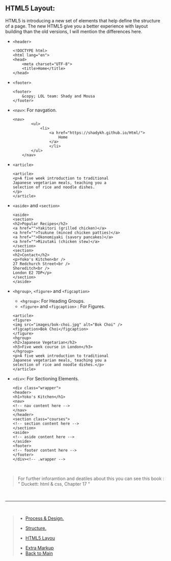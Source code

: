 ## **HTML5 Layout:**

HTML5 is introducing a new set of elements that help define the structure of a page. The new HTML5 give you a better experience with layout building than the old versions, I will mention the differences here.
* `<header>`
    ```
    <!DOCTYPE html>
    <html lang="en">
    <head>
        <meta charset="UTF-8">
        <title>Home</title>
    </head>
    ```
* `<footer>`
    ```
    <footer>
        &copy; LOL team: Shady and Mousa
    </footer>
    ```

* `<nav>`: For navgation.
    ```
    <nav>
            <ul>
                <li>
                    <a href="https://shadykh.github.io/Html/">
                        Home
                    </a>
                    </li>
            </ul>
        </nav>
    ```

* `<article>`
    ```
    <article>
    <p>A five week introduction to traditional
    Japanese vegetarian meals, teaching you a
    selection of rice and noodle dishes.
    </p>
    </article>
    ```
* `<aside>` and `<section>`
    ```
    <aside>
    <section>
    <h2>Popular Recipes</h2>
    <a href="">Yakitori (grilled chicken)</a>
    <a href="">Tsukune (minced chicken patties)</a>
    <a href="">Okonomiyaki (savory pancakes)</a>
    <a href="">Mizutaki (chicken stew)</a>
    </section>
    <section>
    <h2>Contact</h2>
    <p>Yoko's Kitchen<br />
    27 Redchurch Street<br />
    Shoreditch<br />
    London E2 7DP</p>
    </section>
    </aside>

* `<hgroup>`, `<figure>` and `<figcaption>`
    - `<hgroup>`: For Heading Groups.
    - `<figure>` and `<figcaption>` : For Figures.
    ```
    <article>
    <figure>
    <img src="images/bok-choi.jpg" alt="Bok Choi" />
    <figcaption>Bok Choi</figcaption>
    </figure>
    <hgroup>
    <h2>Japanese Vegetarian</h2>
    <h3>Five week course in London</h3>
    </hgroup>
    <p>A five week introduction to traditional
    Japanese vegetarian meals, teaching you a
    selection of rice and noodle dishes.</p>
    </article>
    ```
* `<div>`: For Sectioning Elements.
    ```
    <div class="wrapper">
    <header>
    <h1>Yoko's Kitchen</h1>
    <nav>
    <!-- nav content here -->
    </nav>
    </header>
    <section class="courses">
    <!-- section content here -->
    </section>
    <aside>
    <!-- aside content here -->
    </aside>
    <footer>
    <!-- footer content here -->
    </footer>
    </div><!-- .wrapper -->
    ```
<br>

> For further inforamtion and deatiles about this you can see this book : " Duckett: html & css, Chapter 17  "
<br>

---
<br>

> * [Process & Design.](ch18.md)
> - [Structure.](ch1.md)
> + [HTML5 Layou](ch17.md)
> * [Extra Markup](ch5.md)
> * [Back to Main](Read-03.md)
<br>